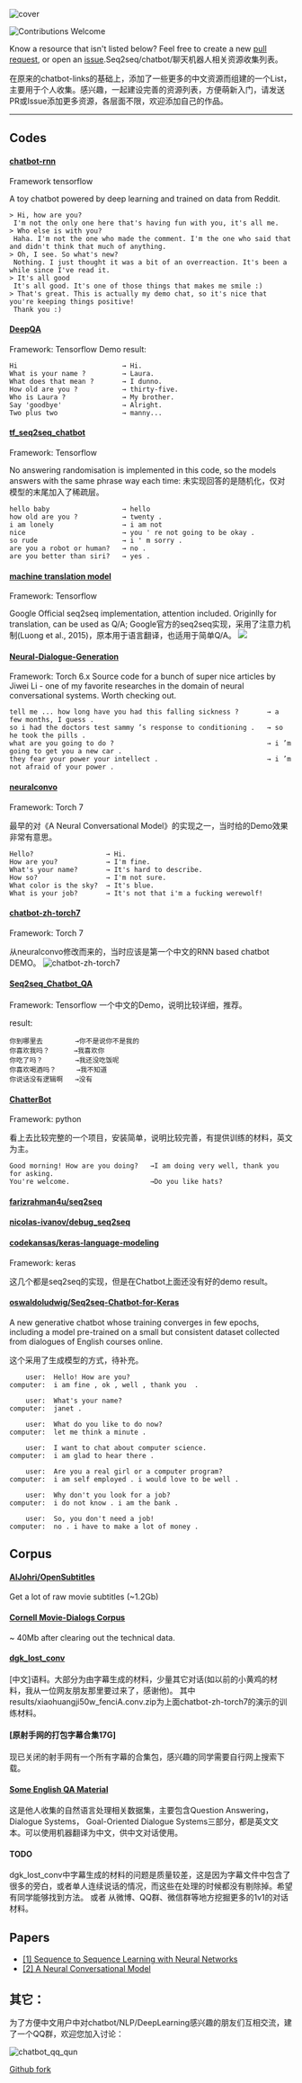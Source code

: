 

![cover](https://ws1.sinaimg.cn/large/006tNc79gy1fn924jmcfmj31dc0h8js4.jpg)

![Contributions Welcome](https://img.shields.io/badge/Contributions-welcome-blue.svg)

Know a resource that isn't listed below? Feel free to create a new [pull request](https://github.com/fateleak/awesome-chatbot-list/pulls), or open an [issue](https://github.com/fateleak/awesome-chatbot-list/issues/new).Seq2seq/chatbot/聊天机器人相关资源收集列表。

在原来的chatbot-links的基础上，添加了一些更多的中文资源而组建的一个List，主要用于个人收集。感兴趣，一起建设完善的资源列表，方便萌新入门，请发送PR或Issue添加更多资源，各层面不限，欢迎添加自己的作品。



___

## Codes

#### [chatbot-rnn](https://github.com/pender/chatbot-rnn)

Framework tensorflow

A toy chatbot powered by deep learning and trained on data from Reddit.

```
> Hi, how are you?
 I'm not the only one here that's having fun with you, it's all me.
> Who else is with you?
 Haha. I'm not the one who made the comment. I'm the one who said that and didn't think that much of anything. 
> Oh, I see. So what's new?
 Nothing. I just thought it was a bit of an overreaction. It's been a while since I've read it. 
> It's all good
 It's all good. It's one of those things that makes me smile :)
> That's great. This is actually my demo chat, so it's nice that you're keeping things positive!
 Thank you :) 
```


#### [DeepQA](https://github.com/Conchylicultor/DeepQA)

Framework: Tensorflow
Demo result:

    Hi			            	→ Hi.
    What is your name ?			→ Laura.
    What does that mean ?		→ I dunno.
    How old are you ?			→ thirty-five.
    Who is Laura ?				→ My brother.
    Say 'goodbye'				→ Alright.
    Two plus two				→ manny...

#### [tf_seq2seq_chatbot](https://github.com/nicolas-ivanov/tf_seq2seq_chatbot)
Framework: Tensorflow

No answering randomisation is implemented in this code, so the models answers with the same phrase way each time:
未实现回答的是随机化，仅对模型的末尾加入了稀疏层。

    hello baby					→ hello
    how old are you ?			→ twenty .
    i am lonely					→ i am not
    nice						→ you ' re not going to be okay .
    so rude						→ i ' m sorry .
    are you a robot or human?	→ no .
    are you better than siri?	→ yes .

####  [machine translation model](https://github.com/tensorflow/tensorflow/tree/master/tensorflow/models/rnn/translate)

Framework: Tensorflow

Google Official seq2seq implementation, attention included. Originlly for translation, can be used as Q/A;
Google官方的seq2seq实现，采用了注意力机制(Luong et al., 2015)，原本用于语言翻译，也适用于简单Q/A。
![](https://ws2.sinaimg.cn/large/006tNc79gy1fn924qhmvtj30ck09cdia.jpg)



#### [Neural-Dialogue-Generation](https://github.com/jiweil/Neural-Dialogue-Generation)
Framework: Torch 6.x
Source code for a bunch of super nice articles by Jiwei Li - one of my favorite researches in the domain of neural conversational systems. Worth checking out.

    tell me ... how long have you had this falling sickness ?       → a few months, I guess .
    so i had the doctors test sammy ’s response to conditioning .   → so he took the pills .
    what are you going to do ?                                      → i ’m going to get you a new car .
    they fear your power your intellect .                           → i ’m not afraid of your power .

#### [neuralconvo](https://github.com/macournoyer/neuralconvo)

Framework: Torch 7

最早的对《A Neural Conversational Model》的实现之一，当时给的Demo效果非常有意思。

    Hello?					→ Hi.
    How are you?			→ I'm fine.
    What's your name?		→ It's hard to describe.
    How so?					→ I'm not sure.
    What color is the sky?	→ It's blue.
    What is your job?		→ It's not that i'm a fucking werewolf!

#### [chatbot-zh-torch7](https://github.com/fateleak/chatbot-zh-torch7)

Framework: Torch 7

从neuralconvo修改而来的，当时应该是第一个中文的RNN based chatbot DEMO。
![chatbot-zh-torch7](https://ws1.sinaimg.cn/large/006tNc79gy1fn924y5hjvj30il0dwmz8.jpg)

####  [Seq2seq_Chatbot_QA](https://github.com/qhduan/Seq2Seq_Chatbot_QA)
Framework: Tensorflow
一个中文的Demo，说明比较详细，推荐。

result:

	你到哪里去        →你不是说你不是我的
	你喜欢我吗？      →我喜欢你
	你吃了吗？        →我还没吃饭呢
	你喜欢喝酒吗？     →我不知道
	你说话没有逻辑啊   →没有

#### [ChatterBot](https://github.com/gunthercox/ChatterBot)

Framework: python

看上去比较完整的一个项目，安装简单，说明比较完善，有提供训练的材料，英文为主。

	Good morning! How are you doing?   →I am doing very well, thank you for asking.
	You're welcome.                    →Do you like hats?



#### [farizrahman4u/seq2seq](https://github.com/farizrahman4u/seq2seq)

#### [nicolas-ivanov/debug_seq2seq](https://github.com/nicolas-ivanov/debug_seq2seq)
#### [codekansas/keras-language-modeling](https://github.com/codekansas/keras-language-modeling)
Framework: keras


这几个都是seq2seq的实现，但是在Chatbot上面还没有好的demo result。

#### [oswaldoludwig/Seq2seq-Chatbot-for-Keras](https://github.com/oswaldoludwig/Seq2seq-Chatbot-for-Keras)
A new generative chatbot whose training converges in few epochs, including a model pre-trained on a small but consistent dataset collected from dialogues of English courses online.

这个采用了生成模型的方式，待补充。

        user:  Hello! How are you?
    computer:  i am fine , ok , well , thank you  .  
    
        user:  What's your name?
    computer:  janet .   
    
        user:  What do you like to do now?
    computer:  let me think a minute .   
    
        user:  I want to chat about computer science.
    computer:  i am glad to hear there .   
    
        user:  Are you a real girl or a computer program?
    computer:  i am self employed . i would love to be well .   
    
        user:  Why don't you look for a job?
    computer:  i do not know . i am the bank .   
    
        user:  So, you don't need a job!
    computer:  no . i have to make a lot of money .  


## Corpus
#### [AlJohri/OpenSubtitles](https://github.com/AlJohri/OpenSubtitles)
Get a lot of raw movie subtitles (~1.2Gb)

#### [Cornell Movie-Dialogs Corpus](http://www.cs.cornell.edu/~cristian/Cornell_Movie-Dialogs_Corpus.html)
~ 40Mb after clearing out the technical data.

#### [dgk_lost_conv](https://github.com/fateleak/dgk_lost_conv)
[中文]语料。大部分为由字幕生成的材料，少量其它对话(如以前的小黄鸡的材料，我从一位网友朋友那里要过来了，感谢他)。
其中results/xiaohuangji50w_fenciA.conv.zip为上面chatbot-zh-torch7的演示的训练材料。

#### [原射手网的打包字幕合集17G]
现已关闭的射手网有一个所有字幕的合集包，感兴趣的同学需要自行网上搜索下载。

#### [Some English QA Material](https://github.com/karthikncode/nlp-datasets)
这是他人收集的自然语言处理相关数据集，主要包含Question Answering，Dialogue Systems， Goal-Oriented Dialogue Systems三部分，都是英文文本。可以使用机器翻译为中文，供中文对话使用。


#### TODO

dgk_lost_conv中字幕生成的材料的问题是质量较差，这是因为字幕文件中包含了很多的旁白，或者单人连续说话的情况，而这些在处理的时候都没有剔除掉。希望有同学能够找到方法。
或者
从微博、QQ群、微信群等地方挖掘更多的1v1的对话材料。


## Papers

* [\[1\] Sequence to Sequence Learning with Neural Networks][1]
* [\[2\] A Neural Conversational Model][2]

[1]: http://papers.nips.cc/paper/5346-sequence-to-sequence-learning-with-neural-networks.pdf
[2]: http://arxiv.org/pdf/1506.05869v1.pdf

## 其它：

为了方便中文用户中对chatbot/NLP/DeepLearning感兴趣的朋友们互相交流，建了一个QQ群，欢迎您加入讨论：

![chatbot_qq_qun](https://ws2.sinaimg.cn/large/006tNc79gy1fn925c4kmtj30k1082q3l.jpg)

[Github fork](https://github.com/fateleak/awesome-chatbot-list)
